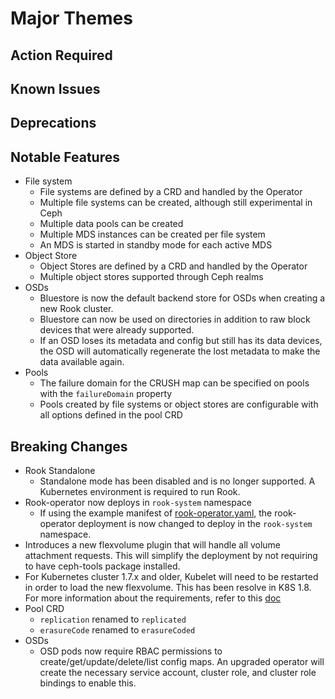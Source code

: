 # Major Themes

## Action Required

## Known Issues

## Deprecations

## Notable Features

- File system
  - File systems are defined by a CRD and handled by the Operator
  - Multiple file systems can be created, although still experimental in Ceph
  - Multiple data pools can be created
  - Multiple MDS instances can be created per file system
  - An MDS is started in standby mode for each active MDS
- Object Store
  - Object Stores are defined by a CRD and handled by the Operator
  - Multiple object stores supported through Ceph realms
- OSDs
  - Bluestore is now the default backend store for OSDs when creating a new Rook cluster.
  - Bluestore can now be used on directories in addition to raw block devices that were already supported.
  - If an OSD loses its metadata and config but still has its data devices, the OSD will automatically regenerate the lost metadata to make the data available again.
- Pools
  - The failure domain for the CRUSH map can be specified on pools with the `failureDomain` property
  - Pools created by file systems or object stores are configurable with all options defined in the pool CRD

## Breaking Changes

- Rook Standalone
  - Standalone mode has been disabled and is no longer supported. A Kubernetes environment is required to run Rook.
- Rook-operator now deploys in `rook-system` namespace
  - If using the example manifest of [rook-operator.yaml](/cluster/examples/kubernetes/rook-operator.yaml), the rook-operator deployment is now changed to deploy in the `rook-system` namespace.
- Introduces a new flexvolume plugin that will handle all volume attachment requests. This will simplify the deployment by not requiring to have ceph-tools package installed.
- For Kubernetes cluster 1.7.x and older, Kubelet will need to be restarted in order to load the new flexvolume. This has been resolve in K8S 1.8. For more information about the requirements, refer to this [doc](/Documentation/k8s-pre-reqs.md)
- Pool CRD
  - `replication` renamed to `replicated`
  - `erasureCode` renamed to `erasureCoded`
- OSDs
  - OSD pods now require RBAC permissions to create/get/update/delete/list config maps.
  An upgraded operator will create the necessary service account, cluster role, and cluster role bindings to enable this.
